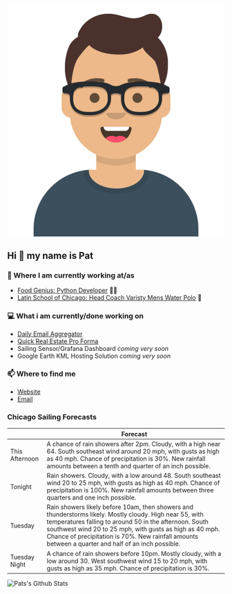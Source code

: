 [![Social banner for p-j-falconer](https://raw.githubusercontent.com/P-J-FALCONER/P-J-FALCONER/master/assets/avataaars.svg)](https://patfalconer.com/)
## Hi :wave: my name is Pat

### 💼 Where I am currently working at/as
- [Food Genius: Python Developer](https://getfoodgenius.com/) 🍔🐍
- [Latin School of Chicago: Head Coach Varisty Mens Water Polo](https://www.latinschool.org/) 🤽


### 💻 What i am currently/done working on
 - [Daily Email Aggregator](https://github.com/P-J-FALCONER/dott_daily_mail)
 - [Quick Real Estate Pro Forma](https://github.com/P-J-FALCONER/henry)
 - Sailing Sensor/Grafana Dashboard *coming very soon*
 - Google Earth KML Hosting Solution *coming very soon*

### 📫 Where to find me
 - [Website](https://patfalconer.com/)
 - [Email](mailto:patrick.j.falconer@gmail.com)


### Chicago Sailing Forecasts
|   | Forecast  |
|---|---|
| This Afternoon | A chance of rain showers after 2pm. Cloudy, with a high near 64. South southeast wind around 20 mph, with gusts as high as 40 mph. Chance of precipitation is 30%. New rainfall amounts between a tenth and quarter of an inch possible. |
| Tonight | Rain showers. Cloudy, with a low around 48. South southeast wind 20 to 25 mph, with gusts as high as 40 mph. Chance of precipitation is 100%. New rainfall amounts between three quarters and one inch possible. |
| Tuesday | Rain showers likely before 10am, then showers and thunderstorms likely. Mostly cloudy. High near 55, with temperatures falling to around 50 in the afternoon. South southwest wind 20 to 25 mph, with gusts as high as 40 mph. Chance of precipitation is 70%. New rainfall amounts between a quarter and half of an inch possible. |
| Tuesday Night | A chance of rain showers before 10pm. Mostly cloudy, with a low around 30. West southwest wind 15 to 20 mph, with gusts as high as 35 mph. Chance of precipitation is 30%. |

![Pats's Github Stats](https://github-readme-stats.vercel.app/api?username=p-j-falconer&show_icons=true&theme=radical)
